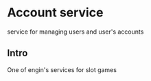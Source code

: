 # Account service

service for managing users and user's accounts

## Intro

One of engin's services for slot games 

